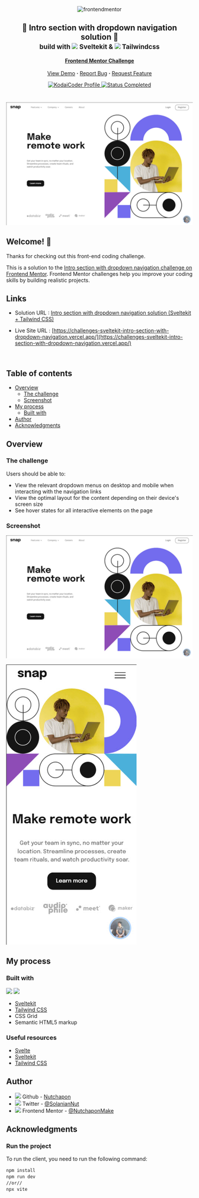 <div id="top"></div>

<div align="center">
  <img src="https://www.frontendmentor.io/static/images/logo-mobile.svg" alt="frontendmentor" width="80">

  <h2 align="center">🎉 Intro section with dropdown navigation solution 🎉 <br/><small>build with <img src="https://skillicons.dev/icons?i=svelte" width="20"> Sveltekit & <img src="https://skillicons.dev/icons?i=tailwind" width="20"> Tailwindcss </small></h2>
  <p align="center">
    <a href="https://www.frontendmentor.io/challenges/intro-section-with-dropdown-navigation-ryaPetHE5"><strong>Frontend Mentor Challenge</strong></a>
    <br />
    <br />
     <a href="https://challenges-sveltekit-intro-section-with-dropdown-navigation.vercel.app/">View Demo</a>
    <strong>·</strong>
    <a href="https://github.com/kodaicoder/CHALLENGES_sveltekit_intro-section-with-dropdown-navigation/issues" target="_blank">Report Bug</a>
      <strong>·</strong>
    <a href="https://github.com/kodaicoder/CHALLENGES_sveltekit_intro-section-with-dropdown-navigation/issues" target="_blank">Request Feature</a>
  </p>
</div>

<!-- Bagdes -->
<div align="center">
  <!-- Profile -->
  <a href="https://www.frontendmentor.io/profile/NutchaponMake">
    <img src="https://img.shields.io/badge/Profile-KodaiCoder-07043B?style=plastic&logo=frontendmentor" alt="KodaiCoder Profile">
  </a>
  <!-- Status -->
    <a href="#">
    <img src="https://img.shields.io/badge/Status-Completed-brightgreen?style=plastic&logo=Checkmarx" alt="Status Completed">
  </a>
</div>

#

<div align="center">

![](./screenshots/ss1.jpg)

</div>

## Welcome! 👋

Thanks for checking out this front-end coding challenge.

This is a solution to the [Intro section with dropdown navigation challenge on Frontend Mentor](https://www.frontendmentor.io/challenges/intro-section-with-dropdown-navigation-ryaPetHE5). Frontend Mentor challenges help you improve your coding skills by building realistic projects.

<h2 align="left">Links</h2>

- Solution URL : [Intro section with dropdown navigation solution (Sveltekit + Tailwind CSS)](https://www.frontendmentor.io/solutions/-intro-section-with-dropdown-navigation-solution-sveltetailwind-tij-O-zXRk)

- Live Site URL : [https://challenges-sveltekit-intro-section-with-dropdown-navigation.vercel.app/](https://challenges-sveltekit-intro-section-with-dropdown-navigation.vercel.app/)

<br>

## Table of contents

- [Overview](#overview)
  - [The challenge](#the-challenge)
  - [Screenshot](#screenshot)
- [My process](#my-process)
  - [Built with](#built-with)
- [Author](#author)
- [Acknowledgments](#acknowledgments)

## Overview

### The challenge

Users should be able to:

- View the relevant dropdown menus on desktop and mobile when interacting with the navigation links
- View the optimal layout for the content depending on their device's screen size
- See hover states for all interactive elements on the page

### Screenshot

![](./screenshots/ss1.jpg)

![](./screenshots/ss2.jpg)

## My process

### Built with

<!-- Bagdes -->

![](https://img.shields.io/badge/Sveltekit-E34F26?style=for-the-badge&logo=Svelte&logoColor=white)
![](https://img.shields.io/badge/Tailwind%20CSS-38B2AC?style=for-the-badge&logo=tailwind-css&logoColor=white)

- [Sveltekit](https://kit.svelte.dev/)
- [Tailwind CSS](https://tailwindcss.com/)
- CSS Grid
- Semantic HTML5 markup

### Useful resources

- [Svelte](https://svelte.dev/)
- [Sveltekit](https://kit.svelte.dev/)
- [Tailwind CSS](https://tailwindcss.com/)

## Author

- <img src="https://skillicons.dev/icons?i=github" width="20"> Github - [Nutchapon](https://github.com/kodaicoder)
- <img src="https://skillicons.dev/icons?i=twitter" width="20"> Twitter - [@SolanianNut](https://twitter.com/SolanianNut)
- <img src="https://seeklogo.com/images/F/frontend-mentor-logo-DD85EFE0E9-seeklogo.com.png" width="20"> Frontend Mentor - [@NutchaponMake](https://www.frontendmentor.io/profile/NutchaponMake)

## Acknowledgments

### Run the project

To run the client, you need to run the following command:

```bash
npm install
npm run dev
//or//
npx vite
```
